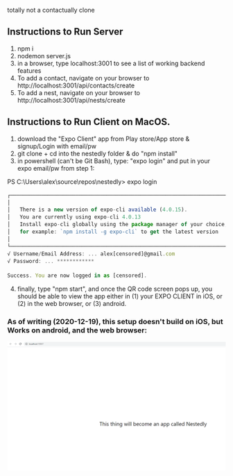 totally not a contactually clone
## Instructions to Run Server
1. npm i
1. nodemon server.js
1. in a browser, type localhost:3001 to see a list of working backend features
1. To add a contact, navigate on your browser to http://localhost:3001/api/contacts/create
1. To add a nest, navigate on your browser to http://localhost:3001/api/nests/create


## Instructions to Run Client on MacOS.
1. download the "Expo Client" app from Play store/App store & signup/Login with email/pw
1. git clone + cd into the nestedly folder & do "npm install"
1. in powershell (can't be Git Bash), type: "expo login" and put in your expo email/pw from step 1:

PS C:\Users\alex\source\repos\nestedly> expo login                                                       
```js
┌─────────────────────────────────────────────────────────────────────────┐
│                                                                         │
│   There is a new version of expo-cli available (4.0.15).                │
│   You are currently using expo-cli 4.0.13                               │
│   Install expo-cli globally using the package manager of your choice;   │
│   for example: `npm install -g expo-cli` to get the latest version      │
│                                                                         │
└─────────────────────────────────────────────────────────────────────────┘
√ Username/Email Address: ... alex[censored]@gmail.com
√ Password: ... ************

Success. You are now logged in as [censored].
```

4. finally, type "npm start", and once the QR code screen pops up, you should be able to view the app either in (1) your EXPO CLIENT in iOS, or (2) in the web browser, or (3) android. 

### As of writing (2020-12-19), this setup doesn't build on iOS, but Works on android, and the web browser:
<img src="screencap.png">
